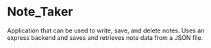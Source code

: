 # Note_Taker
Application that can be used to write, save, and delete notes. Uses an express backend and saves and retrieves note data from a JSON file.
